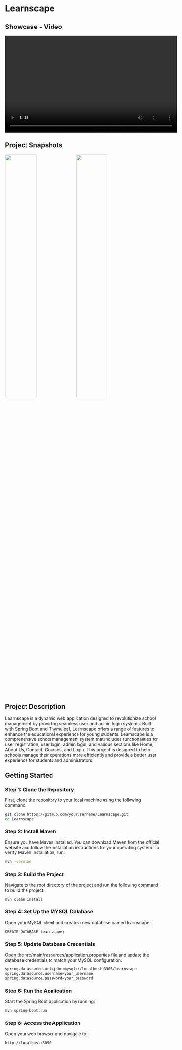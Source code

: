 # Learnscape

## Showcase - Video

<video width="560" height="315" controls>
  <source src="https://github.com/Debarshi-Gupta/learnscape/assets/85623275/457a195c-39ba-4155-b206-bdd29ce83706">
  Your browser does not support the video tag.
</video>

## Project Snapshots

<p>
  <img src="https://github.com/Debarshi-Gupta/learnscape/assets/85623275/bb7bd169-ded4-4bb8-9147-3f7e8174e6c5" width="45%" />
  <img src="https://github.com/Debarshi-Gupta/learnscape/assets/85623275/8e7e284d-4d63-4fb4-a3ed-26cf2c7b3caa" width="45%" />
</p>

## Project Description
Learnscape is a dynamic web application designed to revolutionize school management by providing seamless user and admin login systems. Built with Spring Boot and Thymeleaf, Learnscape offers a range of features to enhance the educational experience for young students. Learnscape is a comprehensive school management system that includes functionalities for user registration, user login, admin login, and various sections like Home, About Us, Contact, Courses, and Login. This project is designed to help schools manage their operations more efficiently and provide a better user experience for students and administrators.

## Getting Started

### Step 1: Clone the Repository
First, clone the repository to your local machine using the following command:
```bash
git clone https://github.com/yourusername/Learnscape.git
cd Learnscape
```

### Step 2: Install Maven
Ensure you have Maven installed. You can download Maven from the official website and follow the installation instructions for your operating system.
To verify Maven installation, run:
```bash
mvn -version
```

### Step 3: Build the Project
Navigate to the root directory of the project and run the following command to build the project:
```bash
mvn clean install
```

### Step 4: Set Up the MYSQL Database
Open your MySQL client and create a new database named learnscape:
```bash
CREATE DATABASE learnscape;
```

### Step 5: Update Database Credentials
Open the src/main/resources/application.properties file and update the database credentials to match your MySQL configuration:
```bash
spring.datasource.url=jdbc:mysql://localhost:3306/learnscape
spring.datasource.username=your_username
spring.datasource.password=your_password
```

### Step 6: Run the Application
Start the Spring Boot application by running:
```bash
mvn spring-boot:run
```

### Step 6: Access the Application
Open your web browser and navigate to:
```bash
http://localhost:8090
```

